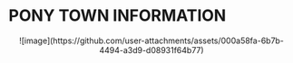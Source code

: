 # **PONY TOWN INFORMATION**

<div align="center">
  ![image](https://github.com/user-attachments/assets/000a58fa-6b7b-4494-a3d9-d08931f64b77)
</div> 


